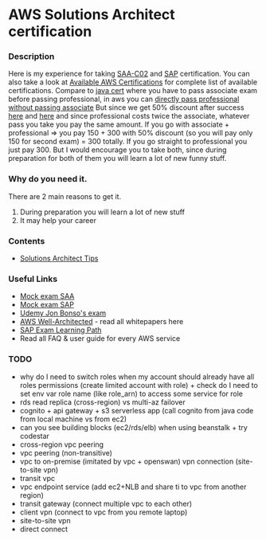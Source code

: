# AWS Solutions Architect certification


### Description
Here is my experience for taking [SAA-C02](https://aws.amazon.com/certification/certified-solutions-architect-associate) and [SAP](https://aws.amazon.com/certification/certified-solutions-architect-professional) certification.
You can also take a look at [Available AWS Certifications](https://aws.amazon.com/certification) for complete list of available certifications.
Compare to [java cert](https://github.com/dgaydukov/cert-ocpjp11) where you have to pass associate exam before passing professional, in aws you can 
[directly pass professional without passing associate](https://aws.amazon.com/about-aws/whats-new/2018/10/announcing-more-flexibility-for-aws-certification-exams) 
But since we get 50% discount after success [here](https://aws.amazon.com/certification/benefits) 
and [here](https://aws.amazon.com/about-aws/whats-new/2019/02/new-aws-certification-policies-offer-more-choices-flexibility) and since professional costs twice the associate, whatever pass you take you pay the same amount.
If you go with associate + professional => you pay 150 + 300 with 50% discount (so you will pay only 150 for second exam) = 300 totally. 
If you go straight to professional you just pay 300. But I would encourage you to take both, since during preparation for both of them you will learn a lot of new funny stuff.


### Why do you need it.
There are 2 main reasons to get it.
1. During preparation you will learn a lot of new stuff
2. It may help your career


### Contents
* [Solutions Architect Tips](htгигtps://github.com/dgaydukov/cert-aws-sa/blob/master/files/sa.md)


### Useful Links
* [Mock exam SAA](https://www.whizlabs.com/aws-solutions-architect-associate)
* [Mock exam SAP](https://www.whizlabs.com/aws-solutions-architect-professional)
* [Udemy Jon Bonso's exam](https://www.udemy.com/course/aws-certified-solutions-architect-associate-amazon-practice-exams-saa-c02)
* [AWS Well-Architected](https://aws.amazon.com/architecture/well-architected) - read all whitepapers here
* [SAP Exam Learning Path](https://jayendrapatil.com/aws-certified-solution-architect-professional-exam-learning-path)
* Read all FAQ & user guide for every AWS service


### TODO
* why do I need to switch roles when my account should already have all roles permissions (create limited account with role) + check do I need to set env var role name (like role_arn) to access some service for role
* rds read replica (cross-region) vs multi-az failover
* cognito + api gateway + s3 serverless app (call cognito from java code from local machine vs from ec2)
* can you see building blocks (ec2/rds/elb) when using beanstalk + try codestar
* cross-region vpc peering
* vpc peering (non-transitive)
* vpc to on-premise (imitated by vpc + openswan) vpn connection (site-to-site vpn)
* transit vpc
* vpc endpoint service (add ec2+NLB and share ti to vpc from another region)
* transit gateway (connect multiple vpc to each other)
* client vpn (connect to vpc from you remote laptop)
* site-to-site vpn
* direct connect